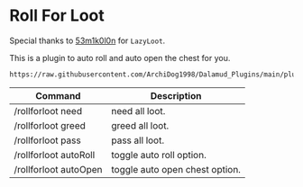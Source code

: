 # Roll For Loot

Special thanks to [53m1k0l0n](https://github.com/53m1k0l0n) for `LazyLoot`.

This is a plugin to auto roll and auto open the chest for you.

```
https://raw.githubusercontent.com/ArchiDog1998/Dalamud_Plugins/main/pluginmaster.json
```

| Command               | Description                    |
| --------------------- | ------------------------------ |
| /rollforloot need     | need all loot.                 |
| /rollforloot greed    | greed all loot.                |
| /rollforloot pass     | pass all loot.                 |
| /rollforloot autoRoll | toggle auto roll option.       |
| /rollforloot autoOpen | toggle auto open chest option. |

